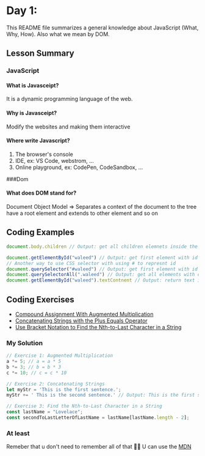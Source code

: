 # Day 1:


This README file summarizes a general knowledge about JavaScript (What, Why, How). Also what we mean by DOM.


## Lesson Summary

### JavaScript
#### What is Javasceipt? 
It is a dynamic programming language of the web. 
#### Why is Javasceipt? 
Modify the websites and making them interactive
#### Where write Javascript?
1. The browser's console 
2. IDE, ex: VS Code, webstrom, ...
3. Online playground, ex: CodePen, CodeSandbox, ...


###Dom
#### What does DOM stand for?
Document Object Model => Separates a context of the document to the tree have a root element and extends to other element and so on

## Coding Examples

```javascript
document.body.children // Output: get all children elemnets inside the element Body 

document.getElementById("waleed") // Output: get first element with id = 'waleed' 
// Another way to use CSS selector with using # to represnt id 
document.querySelector("#waleed") // Output: get first element with id = 'waleed' 
document.querySelectorAll(".waleed") // Output: get all elements with class = 'waleed'
document.getElementById("waleed").textContnent // Output: return text inside the id 'waleed'
```


## Coding Exercises

- [Compound Assignment With Augmented Multiplication](https://www.freecodecamp.org/learn/javascript-algorithms-and-data-structures/basic-javascript/compound-assignment-with-augmented-multiplication)
- [Concatenating Strings with the Plus Equals Operator](https://www.freecodecamp.org/learn/javascript-algorithms-and-data-structures/basic-javascript/concatenating-strings-with-the-plus-equals-operator)
- [Use Bracket Notation to Find the Nth-to-Last Character in a String](https://www.freecodecamp.org/learn/javascript-algorithms-and-data-structures/basic-javascript/use-bracket-notation-to-find-the-nth-to-last-character-in-a-string)

### My Solution

```javascript
// Exercise 1: Augmented Multiplication
a *= 5; // a = a * 5  
b *= 3; // b = b * 3
c *= 10; // c = c * 10

// Exercise 2: Concatenating Strings
let myStr = 'This is the first sentence.';
myStr += ' This is the second sentence.' // Output: This is the first sentence. This is the second sentence.

// Exercise 3: Find the Nth-to-Last Character in a String
const lastName = "Lovelace";
const secondToLastLetterOfLastName = lastName[lastName.length - 2];

```

### At least
Remeber that u don't need to remember all of that 🤔🤔
U can use the [MDN](https://developer.mozilla.org/en-US/)